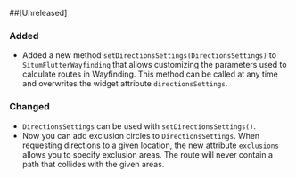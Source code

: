 ##[Unreleased]

### Added
* Added a new method `setDirectionsSettings(DirectionsSettings)` to `SitumFlutterWayfinding` that
  allows customizing the parameters used to calculate routes in Wayfinding. This method can be
  called at any time and overwrites the widget attribute `directionsSettings`.

### Changed
* `DirectionsSettings` can be used with `setDirectionsSettings()`.
* Now you can add exclusion circles to `DirectionsSettings`. When requesting directions to a given
  location, the new attribute `exclusions` allows you to specify exclusion areas. The route will 
  never contain a path that collides with the given areas.
